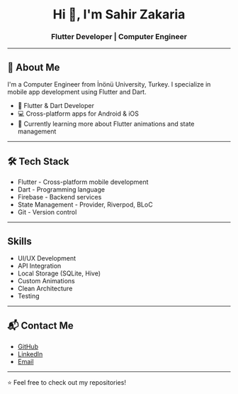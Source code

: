 <h1 align="center">Hi 👋, I'm Sahir Zakaria</h1>
<h3 align="center">Flutter Developer | Computer Engineer</h3>

---

## 🚀 About Me

I'm a Computer Engineer from İnönü University, Turkey. I specialize in mobile app development using Flutter and Dart.

- 📱 Flutter & Dart Developer  
- 💻 Cross-platform apps for Android & iOS  
- 🌱 Currently learning more about Flutter animations and state management  

---

## 🛠️ Tech Stack

- Flutter - Cross-platform mobile development 
- Dart - Programming language 
- Firebase - Backend services
- State Management - Provider, Riverpod, BLoC
- Git - Version control

---


## Skills

- UI/UX Development
- API Integration
- Local Storage (SQLite, Hive)
- Custom Animations
- Clean Architecture
- Testing

---

## 📬 Contact Me

- [GitHub](https://github.com/sahiralzakaria)  
- [LinkedIn](https://www.linkedin.com/in/sahir-zakaria-39873531b)  
- [Email](mailto:sahir.alzakaria@gmail.com)  

---

⭐ Feel free to check out my repositories!
